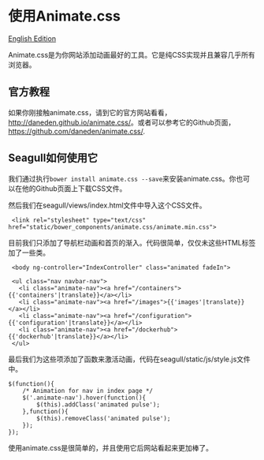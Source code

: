 
# 使用Animate.css

[English Edition](2014-10-30-use-animate.md)

Animate.css是为你网站添加动画最好的工具。它是纯CSS实现并且兼容几乎所有浏览器。

## 官方教程

如果你刚接触animate.css，请到它的官方网站看看，<http://daneden.github.io/animate.css/>。或者可以参考它的Github页面，<https://github.com/daneden/animate.css/>.

## Seagull如何使用它

我们通过执行`bower install animate.css --save`来安装animate.css。你也可以在他的Github页面上下载CSS文件。

然后我们在seagull/views/index.html文件中导入这个CSS文件。

```
 <link rel="stylesheet" type="text/css" href="static/bower_components/animate.css/animate.min.css">
```

目前我们只添加了导航栏动画和首页的渐入。代码很简单，仅仅未这些HTML标签加了一些类。

```
 <body ng-controller="IndexController" class="animated fadeIn">

 <ul class="nav navbar-nav">
   <li class="animate-nav"><a href="/containers">{{'containers'|translate}}</a></li>
   <li class="animate-nav"><a href="/images">{{'images'|translate}}</a></li>
   <li class="animate-nav"><a href="/configuration">{{'configuration'|translate}}</a></li>
   <li class="animate-nav"><a href="/dockerhub">{{'dockerhub'|translate}}</a></li>
 </ul>
```

最后我们为这些项添加了函数来激活动画，代码在seagull/static/js/style.js文件中。

```
$(function(){
    /* Animation for nav in index page */
    $('.animate-nav').hover(function(){
        $(this).addClass('animated pulse');
    },function(){
        $(this).removeClass('animated pulse');
    });
});
```

使用animate.css是很简单的，并且使用它后网站看起来更加棒了。

